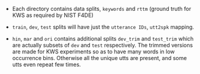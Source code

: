 * Each directory contains data splits, `keywords` and `rttm` (ground truth for KWS as required by NIST F4DE)
* `train`, `dev`, `test` splits will have just the `utterance IDs`, `utt2spk` mapping.

* `hin`, `mar` and `ori` contains additional splits `dev_trim` and `test_trim` which are actually subsets of `dev` and `test` respectively. 
The trimmed versions are made for KWS experiments so as to have many words in low occurrence bins. Otherwise all the unique utts are present, 
and some utts even repeat few times.
